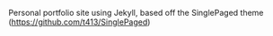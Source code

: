Personal portfolio site using Jekyll, based off the SinglePaged theme (https://github.com/t413/SinglePaged)